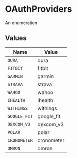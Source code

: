 # OAuthProviders

An enumeration.


## Values

| Name         | Value        |
| ------------ | ------------ |
| `OURA`       | oura         |
| `FITBIT`     | fitbit       |
| `GARMIN`     | garmin       |
| `STRAVA`     | strava       |
| `WAHOO`      | wahoo        |
| `IHEALTH`    | ihealth      |
| `WITHINGS`   | withings     |
| `GOOGLE_FIT` | google_fit   |
| `DEXCOM_V3`  | dexcom_v3    |
| `POLAR`      | polar        |
| `CRONOMETER` | cronometer   |
| `OMRON`      | omron        |